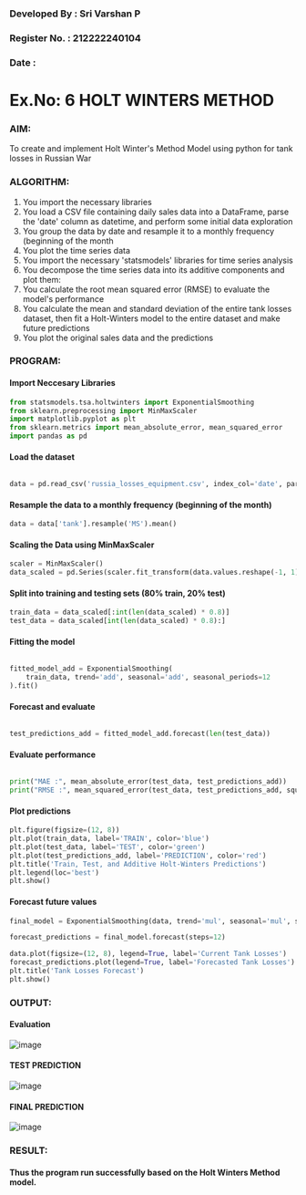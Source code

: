 ### Developed By : Sri Varshan P
### Register No. : 212222240104
### Date : 

# Ex.No: 6               HOLT WINTERS METHOD


### AIM:

To create and implement Holt Winter's Method Model using python for tank losses in Russian War



### ALGORITHM:

1. You import the necessary libraries
2. You load a CSV file containing daily sales data into a DataFrame, parse the 'date' column as
datetime, and perform some initial data exploration
3. You group the data by date and resample it to a monthly frequency (beginning of the month
4. You plot the time series data
5. You import the necessary 'statsmodels' libraries for time series analysis
6. You decompose the time series data into its additive components and plot them:
7. You calculate the root mean squared error (RMSE) to evaluate the model's performance
8. You calculate the mean and standard deviation of the entire tank losses dataset, then fit a Holt-Winters model to the entire dataset and make future predictions
9. You plot the original sales data and the predictions

### PROGRAM:

#### Import Neccesary Libraries
```py
from statsmodels.tsa.holtwinters import ExponentialSmoothing
from sklearn.preprocessing import MinMaxScaler
import matplotlib.pyplot as plt
from sklearn.metrics import mean_absolute_error, mean_squared_error
import pandas as pd
```

#### Load the dataset

```py

data = pd.read_csv('russia_losses_equipment.csv', index_col='date', parse_dates=True)

```

#### Resample the data to a monthly frequency (beginning of the month)

```py
data = data['tank'].resample('MS').mean()

```
#### Scaling the Data using MinMaxScaler 


```py
scaler = MinMaxScaler()
data_scaled = pd.Series(scaler.fit_transform(data.values.reshape(-1, 1)).flatten(), index=data.index)
```

#### Split into training and testing sets (80% train, 20% test)

```py
train_data = data_scaled[:int(len(data_scaled) * 0.8)]
test_data = data_scaled[int(len(data_scaled) * 0.8):]
```

#### Fitting the model
```py

fitted_model_add = ExponentialSmoothing(
    train_data, trend='add', seasonal='add', seasonal_periods=12
).fit()


```

#### Forecast and evaluate

```py

test_predictions_add = fitted_model_add.forecast(len(test_data))

```

#### Evaluate performance

```py

print("MAE :", mean_absolute_error(test_data, test_predictions_add))
print("RMSE :", mean_squared_error(test_data, test_predictions_add, squared=False))

```


#### Plot predictions


```py
plt.figure(figsize=(12, 8))
plt.plot(train_data, label='TRAIN', color='blue')
plt.plot(test_data, label='TEST', color='green')
plt.plot(test_predictions_add, label='PREDICTION', color='red')
plt.title('Train, Test, and Additive Holt-Winters Predictions')
plt.legend(loc='best')
plt.show()
```

#### Forecast future values

```py
final_model = ExponentialSmoothing(data, trend='mul', seasonal='mul', seasonal_periods=12).fit()

forecast_predictions = final_model.forecast(steps=12)
```

```py
data.plot(figsize=(12, 8), legend=True, label='Current Tank Losses')
forecast_predictions.plot(legend=True, label='Forecasted Tank Losses')
plt.title('Tank Losses Forecast')
plt.show()
```



### OUTPUT:

#### Evaluation 

![image](https://github.com/user-attachments/assets/d8aab5d2-ecc6-45db-90a4-9e61e8c45768)



#### TEST PREDICTION

![image](https://github.com/user-attachments/assets/3a344fe1-9507-486e-a2d1-529ac1518926)


#### FINAL PREDICTION

![image](https://github.com/user-attachments/assets/b5465812-50bf-4ab6-a316-466f6d66ad21)


### RESULT:

#### Thus the program run successfully based on the Holt Winters Method model.
